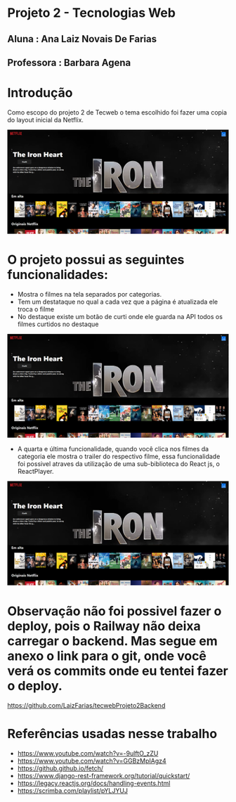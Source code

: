 # Projeto 2 - Tecnologias Web 

## Aluna : Ana Laiz Novais De Farias 
## Professora : Barbara Agena 


# Introdução 

Como escopo do projeto 2 de Tecweb o tema escolhido foi fazer uma copia do layout inicial da Netflix.

![](imagem-readme/image.png)

# O projeto possui as seguintes funcionalidades: 

- Mostra o filmes na tela separados por categorias.
- Tem um destataque no qual a cada vez que a página é atualizada ele troca o filme
- No destaque existe um botão de curti onde ele guarda na API todos os filmes curtidos no destaque

[![Watch the video](imagem-readme/image.png)](https://www.youtube.com/watch?v=s_Rc1inYwRk)

- A quarta e última funcionalidade, quando você clica nos filmes da categoria ele mostra o trailer do respectivo filme, essa funcionalidade foi possivel atraves da utilização de uma sub-biblioteca do React js, o ReactPlayer.

[![Watch the video](imagem-readme/image.png)](https://www.youtube.com/watch?v=7LH5MW7JFns)


# Observação não foi possivel fazer o deploy, pois o Railway não deixa carregar o backend. Mas segue em anexo o link para o git, onde você verá os commits onde eu tentei fazer o deploy. 

https://github.com/LaizFarias/tecwebProjeto2Backend

# Referências usadas nesse trabalho 

- https://www.youtube.com/watch?v=-9ulftO_zZU
- https://www.youtube.com/watch?v=GGBzMpIAgz4
- https://github.github.io/fetch/
- https://www.django-rest-framework.org/tutorial/quickstart/
- https://legacy.reactjs.org/docs/handling-events.html 
- https://scrimba.com/playlist/pYLJYUJ

